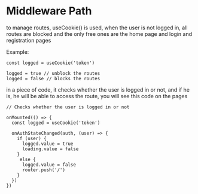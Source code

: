 # Middleware Path

to manage routes, useCookie() is used, when the user is not logged in, all routes are blocked and the only free ones are the home page and login and registration pages

Example:
```
const logged = useCookie('token')

logged = true // unblock the routes
logged = false // blocks the routes
```

in a piece of code, it checks whether the user is logged in or not, and if he is, he will be able to access the route, you will see this code on the pages

```
// Checks whether the user is logged in or not

onMounted(() => {
  const logged = useCookie('token')

  onAuthStateChanged(auth, (user) => {
    if (user) {
      logged.value = true
      loading.value = false
    }
     else {
      logged.value = false
      router.push('/')
    }
  })
})
```